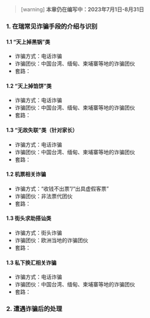 > [warning] **本章仍在编写中：2023年7月1日-8月31日**

### **1. 在瑞常见诈骗手段的介绍与识别**
#### **1.1 “天上掉黑锅”类**
- 诈骗方式：电话诈骗
- 诈骗团伙：中国台湾、缅甸、柬埔寨等地的诈骗团伙
- 套路：

#### **1.2 “天上掉馅饼”类**
- 诈骗方式：电话诈骗
- 诈骗团伙：中国台湾、缅甸、柬埔寨等地的诈骗团伙
- 套路：


#### **1.3 “无故失联”类（针对家长）**
- 诈骗方式：电话诈骗
- 诈骗团伙：中国台湾、缅甸、柬埔寨等地的诈骗团伙
- 套路：

#### **1.2 机票相关诈骗**
- 诈骗方式：“收钱不出票”/“出具虚假客票”
- 诈骗团伙：非法票代团伙
- 套路：

#### **1.3 街头求助搭讪类**
- 诈骗方式：街头诈骗
- 诈骗团伙：欧洲当地的诈骗团伙
- 套路：

#### **1.3 私下换汇相关诈骗**
- 诈骗方式：电话诈骗
- 诈骗团伙：中国台湾、缅甸、柬埔寨等地的诈骗团伙
- 套路：

### **2. 遭遇诈骗后的处理**
